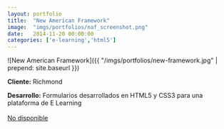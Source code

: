 ```yaml
---
layout:	portfolio
title:	"New American Framework"
image:	"imgs/portfolios/naf_screenshot.png"
date:   2014-11-20 00:00:00
categories: ['e-learning','html5']
---
```

![New American Framework]({{ "/imgs/portfolios/new-framework.jpg" | prepend: site.baseurl }})

**Cliente:** Richmond

**Desarrollo:** Formularios desarrollados en HTML5 y CSS3 para una plataforma de E Learning
<br><br>
<a class="link" href="#" target="blank"> No disponible</a>